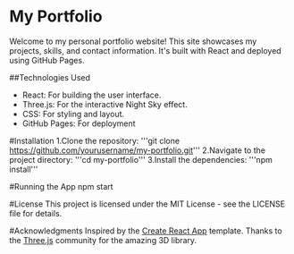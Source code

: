 # My Portfolio
Welcome to my personal portfolio website! This site showcases my projects, skills, and contact information. It's built with React and deployed using GitHub Pages.

##Technologies Used
- React: For building the user interface.
- Three.js: For the interactive Night Sky effect.
- CSS: For styling and layout.
- GitHub Pages: For deployment

#Installation
1.Clone the repository:
'''git clone https://github.com/yourusername/my-portfolio.git'''
2.Navigate to the project directory:
'''cd my-portfolio'''
3.Install the dependencies:
'''npm install'''

#Running the App
npm start

#License
This project is licensed under the MIT License - see the LICENSE file for details.

#Acknowledgments
Inspired by the [Create React App](https://github.com/facebook/create-react-app) template.
Thanks to the [Three.js](https://threejs.org/) community for the amazing 3D library.
